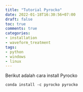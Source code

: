 ```yaml
---
title: "Tutorial Pyrocko"
date: 2022-01-18T16:30:56+07:00
draft: false
toc: true
comments: true
categories:
- installation
- waveform_treatment
tags:
- python
- windows
- linux
---
```

Berikut adalah cara install Pyrocko

```
conda install -c pyrocko pyrocko
```
